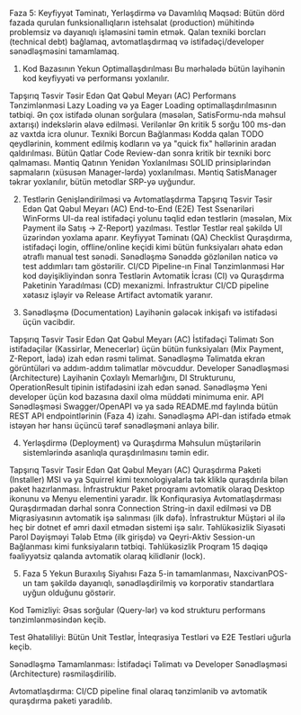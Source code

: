 Faza 5: Keyfiyyət Təminatı, Yerləşdirmə və Davamlılıq
Məqsəd: Bütün dörd fazada qurulan funksionallıqların istehsalat (production) mühitində problemsiz və dayanıqlı işləməsini təmin etmək. Qalan texniki borcları (technical debt) bağlamaq, avtomatlaşdırmaq və istifadəçi/developer sənədləşməsini tamamlamaq.

1. Kod Bazasının Yekun Optimallaşdırılması
Bu mərhələdə bütün layihənin kod keyfiyyəti və performansı yoxlanılır.

Tapşırıq	Təsvir	Təsir Edən Qat	Qəbul Meyarı (AC)
Performans Tənzimlənməsi	Lazy Loading və ya Eager Loading optimallaşdırılmasının tətbiqi. Ən çox istifadə olunan sorğulara (məsələn, SatisFormu-nda məhsul axtarışı) indekslərin əlavə edilməsi.	Verilənlər	Ən kritik 5 sorğu 100 ms-dən az vaxtda icra olunur.
Texniki Borcun Bağlanması	Kodda qalan TODO qeydlərinin, komment edilmiş kodların və ya "quick fix" həllərinin aradan qaldırılması.	Bütün Qatlar	Code Review-dan sonra kritik bir texniki borc qalmaması.
Məntiq Qatının Yenidən Yoxlanılması	SOLID prinsiplərindən sapmaların (xüsusən Manager-lərdə) yoxlanılması.	Məntiq	SatisManager təkrar yoxlanılır, bütün metodlar SRP-yə uyğundur.


2. Testlərin Genişləndirilməsi və Avtomatlaşdırma
Tapşırıq	Təsvir	Təsir Edən Qat	Qəbul Meyarı (AC)
End-to-End (E2E) Test Ssenariləri	WinForms UI-da real istifadəçi yolunu təqlid edən testlərin (məsələn, Mix Payment ilə Satış -> Z-Report) yazılması.	Testlər	Testlər real şəkildə UI üzərindən yoxlama aparır.
Keyfiyyət Təminatı (QA) Checklist	Quraşdırma, istifadəçi login, offline/online keçidi kimi bütün funksiyaları əhatə edən ətraflı manual test sənədi.	Sənədləşmə	Sənəddə gözlənilən nəticə və test addımları tam göstərilir.
CI/CD Pipeline-ın Final Tənzimlənməsi	Hər kod dəyişikliyindən sonra Testlərin Avtomatik İcrası (CI) və Quraşdırma Paketinin Yaradılması (CD) mexanizmi.	İnfrastruktur	CI/CD pipeline xətasız işləyir və Release Artifact avtomatik yaranır.


3. Sənədləşmə (Documentation)
Layihənin gələcək inkişafı və istifadəsi üçün vacibdir.

Tapşırıq	Təsvir	Təsir Edən Qat	Qəbul Meyarı (AC)
İstifadəçi Təlimatı	Son istifadəçilər (Kassirlər, Menecerlər) üçün bütün funksiyaları (Mix Payment, Z-Report, İadə) izah edən rəsmi təlimat.	Sənədləşmə	Təlimatda ekran görüntüləri və addım-addım təlimatlar mövcuddur.
Developer Sənədləşməsi (Architecture)	Layihənin Çoxlaylı Memarlığını, DI Strukturunu, OperationResult tipinin istifadəsini izah edən sənəd.	Sənədləşmə	Yeni developer üçün kod bazasına daxil olma müddəti minimuma enir.
API Sənədləşməsi	Swagger/OpenAPI və ya sadə README.md faylında bütün REST API endpointlərinin (Faza 4) izahı.	Sənədləşmə	API-dan istifadə etmək istəyən hər hansı üçüncü tərəf sənədləşməni anlaya bilir.


4. Yerləşdirmə (Deployment) və Quraşdırma
Məhsulun müştərilərin sistemlərində asanlıqla quraşdırılmasını təmin edir.

Tapşırıq	Təsvir	Təsir Edən Qat	Qəbul Meyarı (AC)
Quraşdırma Paketi (Installer)	MSI və ya Squirrel kimi texnologiyalarla tək kliklə quraşdırıla bilən paket hazırlanması.	İnfrastruktur	Paket proqramı avtomatik olaraq Desktop ikonunu və Menyu elementini yaradır.
İlk Konfiqurasiya Avtomatlaşdırması	Quraşdırmadan dərhal sonra Connection String-in daxil edilməsi və DB Miqrasiyasının avtomatik işə salınması (ilk dəfə).	İnfrastruktur	Müştəri əl ilə heç bir dotnet ef əmri daxil etmədən sistemi işə salır.
Təhlükəsizlik Siyasəti	Parol Dəyişməyi Tələb Etmə (ilk girişdə) və Qeyri-Aktiv Session-un Bağlanması kimi funksiyaların tətbiqi.	Təhlükəsizlik	Proqram 15 dəqiqə fəaliyyətsiz qalanda avtomatik olaraq kilidlənir (lock).


5. Faza 5 Yekun Buraxılış Siyahısı
Faza 5-in tamamlanması, NaxcivanPOS-un tam şəkildə dayanıqlı, sənədləşdirilmiş və korporativ standartlara uyğun olduğunu göstərir.

Kod Təmizliyi: Əsas sorğular (Query-lər) və kod strukturu performans tənzimlənməsindən keçib.

Test Əhatəliliyi: Bütün Unit Testlər, İnteqrasiya Testləri və E2E Testləri uğurla keçib.

Sənədləşmə Tamamlanması: İstifadəçi Təlimatı və Developer Sənədləşməsi (Architecture) rəsmiləşdirilib.

Avtomatlaşdırma: CI/CD pipeline final olaraq tənzimlənib və avtomatik quraşdırma paketi yaradılıb.